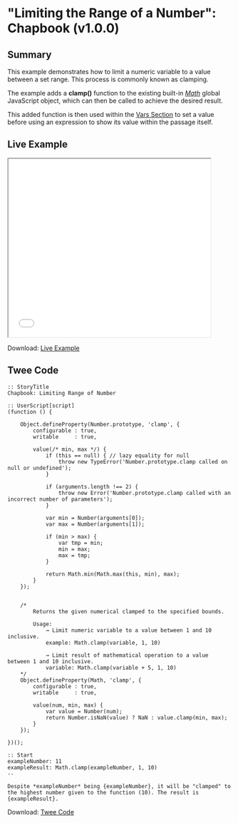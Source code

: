 # "Limiting the Range of a Number": Chapbook (v1.0.0)

## Summary

This example demonstrates how to limit a numeric variable to a value between a set range. This process is commonly known as clamping.

The example adds a **clamp()** function to the existing built-in *[Math](https://developer.mozilla.org/en-US/docs/Web/JavaScript/Reference/Global_Objects/Math)* global JavaScript object, which can then be called to achieve the desired result.

This added function is then used within the [Vars Section](https://klembot.github.io/chapbook/guide/state/the-vars-section.html) to set a value before using an expression to show its value within the passage itself.

## Live Example

<section>
<iframe src="chapbook_clamping_numbers_example.html" height=400 width=90%></iframe>

Download: <a href="chapbook_clamping_numbers_example.html" target="_blank">Live Example</a>
</section>

## Twee Code

```
:: StoryTitle
Chapbook: Limiting Range of Number

:: UserScript[script]
(function () {

	Object.defineProperty(Number.prototype, 'clamp', {
		configurable : true,
		writable     : true,

		value(/* min, max */) {
			if (this == null) { // lazy equality for null
				throw new TypeError('Number.prototype.clamp called on null or undefined');
			}

			if (arguments.length !== 2) {
				throw new Error('Number.prototype.clamp called with an incorrect number of parameters');
			}

			var min = Number(arguments[0]);
			var max = Number(arguments[1]);

			if (min > max) {
				var tmp = min;
				min = max;
				max = tmp;
			}

			return Math.min(Math.max(this, min), max);
		}
	});


	/*
		Returns the given numerical clamped to the specified bounds.

		Usage:
			→ Limit numeric variable to a value between 1 and 10 inclusive.
			example: Math.clamp(variable, 1, 10)

			→ Limit result of mathematical operation to a value between 1 and 10 inclusive.
			variable: Math.clamp(variable + 5, 1, 10)
	*/
	Object.defineProperty(Math, 'clamp', {
		configurable : true,
		writable     : true,

		value(num, min, max) {
			var value = Number(num);
			return Number.isNaN(value) ? NaN : value.clamp(min, max);
		}
	});

})();

:: Start
exampleNumber: 11
exampleResult: Math.clamp(exampleNumber, 1, 10)
--

Despite *exampleNumber* being {exampleNumber}, it will be "clamped" to the highest number given to the function (10). The result is {exampleResult}.

```

Download: <a href="chapbook_clamping_numbers_twee.txt" target="_blank">Twee Code</a>

